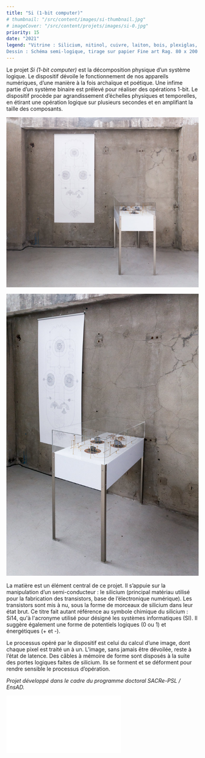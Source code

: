 ```yaml
---
title: "Si (1-bit computer)"
# thumbnail: "/src/content/images/si-thumbnail.jpg"
# imageCover: "/src/content/projets/images/si-0.jpg"
priority: 15
date: "2021"
legend: "Vitrine : Silicium, nitinol, cuivre, laiton, bois, plexiglas, métal,  dispositif électronique. 50 x 100 x 100 cm.  
Dessin : Schéma semi-logique, tirage sur papier Fine art Rag. 80 x 200 cm."
---
```


Le projet _Si (1-bit computer)_ est la décomposition physique d’un système logique. Le dispositif dévoile le fonctionnement de nos appareils numériques, d’une manière à la fois archaïque et poétique. Une infime partie d’un système binaire est prélevé pour réaliser des opérations 1-bit. Le dispositif procède par agrandissement d’échelles physiques et temporelles, en étirant une opération logique sur plusieurs secondes et en amplifiant la taille des composants.

<div class="row">

![](images/si-computer1.jpg)

![](images/si-computer2.jpg)

</div>
La matière est un élément central de ce projet. Il s’appuie sur la manipulation d’un semi-conducteur : le silicium (principal matériau utilisé pour la fabrication des transistors, base de l’électronique numérique). Les transistors sont mis à nu, sous la forme de morceaux de silicium dans leur état brut. Ce titre fait autant référence au symbole chimique du silicium : Si14, qu'à l'acronyme utilisé pour désigné les systèmes informatiques (SI). Il suggère également une forme de potentiels logiques (0 ou 1) et énergétiques (+ et -).

Le processus opéré par le dispositif est celui du calcul d’une image, dont chaque pixel est traité un à un. L’image, sans jamais être dévoilée, reste à l’état de latence. Des câbles à mémoire de forme sont disposés à la suite des portes logiques faites de silicium. Ils se forment et se déforment pour rendre sensible le processus d’opération.

_Projet développé dans le cadre du programme doctoral SACRe-PSL / EnsAD._

<iframe src="//player.vimeo.com/video/560871758" frameborder= "0"/> </iframe>
